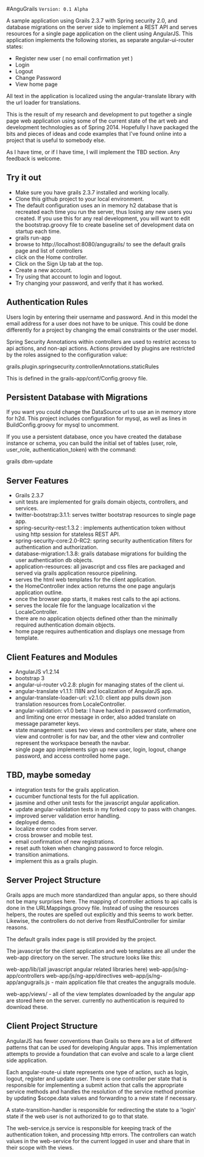 #AnguGrails
`Version: 0.1 Alpha`

A sample application using Grails 2.3.7 with Spring security 2.0, and database migrations on the server side to implement a REST API and serves
resources for a single page application on the client using AngularJS. This application implements the following
stories, as separate angular-ui-router states:

  * Register new user ( no email confirmation yet )
  * Login
  * Logout
  * Change Password
  * View home page

All text in the application is localized using the angular-translate library with the url loader for
translations.

This is the result of my research and development to put together a single page web application using some of the current state of the art web and development
technologies as of Spring 2014. Hopefully I have packaged the bits and pieces of ideas and code examples
that I've found online into a project that is useful to somebody else.

As I have time, or if I have time, I will implement the TBD section. Any feedback is welcome.


Try it out
-----------

  * Make sure you have grails 2.3.7 installed and working locally.
  * Clone this github project to your local environment.
  * The default configuration uses an in memory h2 database that is recreated each time you run the server,
    thus losing any new users you created. If you use this for any real development, you will want to edit
    the bootstrap.groovy file to create baseline set of development data on startup each time.
  * grails run-app
  * browse to http://localhost:8080/angugrails/ to see the default grails page and list of controllers
  * click on the Home controller.
  * Click on the Sign Up tab at the top.
  * Create a new account.
  * Try using that account to login and logout.
  * Try changing your password, and verify that it has worked.


Authentication Rules
--------------------

Users login by entering their username and password. And in this model the email address for a user does not have
to be unique. This could be done differently for a project by changing the email constraints or the user model.

Spring Security Annotations within controllers are used to restrict access to api actions, and non-api actions.
Actions provided by plugins are restricted by the roles assigned to the configuration value:

grails.plugin.springsecurity.controllerAnnotations.staticRules

This is defined in the grails-app/conf/Config.groovy file.


Persistent Database with Migrations
-----------------------------------

If you want you could change the DataSource url to use an in memory store for h2d. This project includes configuration
for mysql, as well as lines in BuildConfig.groovy for mysql to uncomment.

If you use a persistent database, once you have created the database instance or schema, you can build the
initial set of tables (user, role, user_role, authentication_token) with the command:

grails dbm-update



Server Features
----------------

  * Grails 2.3.7
  * unit tests are implemented for grails domain objects, controllers, and services.
  * twitter-bootstrap:3.1.1: serves twitter bootstrap resources to single page app.
  * spring-security-rest:1.3.2 : implements authentication token without using http session for stateless REST API.
  * spring-security-core:2.0-RC2: spring security authentication filters for authentication and authorization.
  * database-migration:1.3.8: grails database migrations for building the user authentication db objects.
  * application-resources: all javascript and css files are packaged and served via grails application resource pipelining.
  * serves the html web templates for the client application.
  * the HomeController index action returns the one page angularjs application outline.
  * once the browser app starts, it makes rest calls to the api actions.
  * serves the locale file for the language localization vi the LocaleController.
  * there are no application objects defined other than the minimally required authentication domain objects.
  * home page requires authentication and displays one message from template.


Client Features and Modules
---------------------------

  * AngularJS v1.2.14
  * bootstrap 3
  * angular-ui-router v0.2.8: plugin for managing states of the client ui.
  * angular-translate v1.1.1: I18N and localization of AngularJS app.
  * angular-translate-loader-url: v2.1.0: client app pulls down json translation resources from LocaleController.
  * angular-validation: v1.0 beta: I have hacked in password confirmation, and limiting one error message in order,
                                   also added translate on message parameter keys.
  * state management: uses two views and controllers per state, where one view and controller is for nav bar,
                      and the other view and controller represent the workspace beneath the navbar.
  * single page app implements sign up new user, login, logout, change password,
    and access controlled home page.

TBD, maybe someday
------------------

  * integration tests for the grails application.
  * cucumber functional tests for the full application.
  * jasmine and other unit tests for the javascript angular application.
  * update angular-validation tests in my forked copy to pass with changes.
  * improved server validation error handling.
  * deployed demo.
  * localize error codes from server.
  * cross browser and mobile test.
  * email confirmation of new registrations.
  * reset auth token when changing password to force relogin.
  * transition animations.
  * implement this as a grails plugin.


Server Project Structure
------------------------

Grails apps are much more standardized than angular apps, so there should not be
many surprises here. The mapping of controller actions to api calls is done in the
URLMappings.groovy file. Instead of using the resources helpers, the routes are
spelled out explicitly and this seems to work better. Likewise, the controllers do not derive from RestfulController
for similar reasons.

The default grails index page is still provided by the project.

The javascript for the client application and web templates are all under the web-app
directory on the server. The structure looks like this:


web-app/lib/(all javascript angular related libraries here)
web-app/js/ng-app/controllers
web-app/js/ng-app/directives
web-app/js/ng-app/angugrails.js - main application file that creates the angugrails module.

web-app/views/ - all of the view templates downloaded by the angular app are stored here on
   the server. currently no authentication is required to download these.


Client Project Structure
------------------------

AngularJS has fewer conventions than Grails so there are a lot of different patterns
that can be used for developing Angular apps. This implementation attempts to provide
a foundation that can evolve and scale to a large client side application.

Each angular-route-ui state represents one type of action, such as login, logout,
register and update user. There is one controller per state that is responsible
for implementing a submit action that calls the appropriate service methods and
handles the resolution of the service method promise by updating $scope.data values
and forwarding to a new state if necessary.

A state-transition-handler is responsible for redirecting the state to a 'login' state
if the web user is not authorized to go to that state.


The web-service.js service is responsible for keeping track of the authentication
token, and processing http errors. The controllers can watch values in the web-service for
the current logged in user and share that in their scope with the views.








